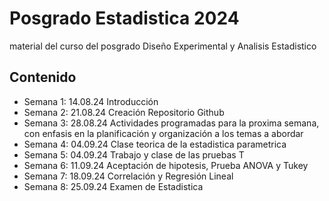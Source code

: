 # Posgrado Estadistica 2024
material del curso del posgrado Diseño Experimental y Analisis Estadistico 

## Contenido

+ Semana 1: 14.08.24 Introducción
+ Semana 2: 21.08.24 Creación Repositorio Github
+ Semana 3: 28.08.24 Actividades programadas para la proxima semana, con enfasis en la planificación y organización a los temas a abordar
+ Semana 4: 04.09.24 Clase teorica de la estadistica parametrica
+ Semana 5: 04.09.24 Trabajo y clase de las pruebas T
+ Semana 6: 11.09.24 Aceptación de hipotesis, Prueba ANOVA y Tukey
+ Semana 7: 18.09.24 Correlación y Regresión Lineal
+ Semana 8: 25.09.24 Examen de Estadistica
